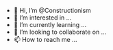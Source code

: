 - 👋 Hi, I’m @Constructionism
- 👀 I’m interested in ...
- 🌱 I’m currently learning ...
- 💞️ I’m looking to collaborate on ...
- 📫 How to reach me ...

<!---
Constructionism/Constructionism is a ✨ special ✨ repository because its `README.md` (this file) appears on your GitHub profile.
You can click the Preview link to take a look at your changes.
--->
